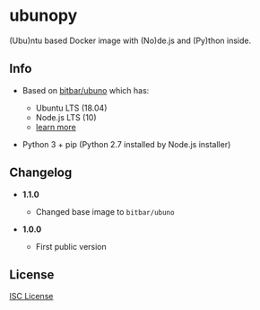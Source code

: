 # ubunopy

(Ubu)ntu based Docker image with (No)de.js and (Py)thon inside.

## Info

* Based on [bitbar/ubuno](https://github.com/bitbar/ubuno) which has:

  * Ubuntu LTS (18.04)
  * Node.js LTS (10)
  * [learn more](https://github.com/bitbar/ubuno)

* Python 3 + pip (Python 2.7 installed by Node.js installer)

## Changelog

* **1.1.0**

  * Changed base image to `bitbar/ubuno`

* **1.0.0**

  * First public version

## License

[ISC License](LICENSE)
